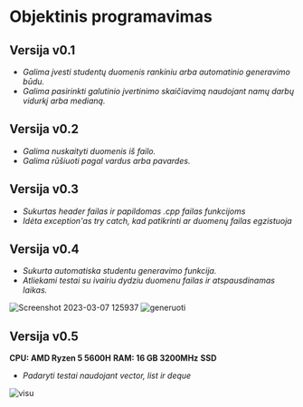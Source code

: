 # Objektinis programavimas

## Versija v0.1
- *Galima įvesti studentų duomenis rankiniu arba automatinio generavimo būdu.*
- *Galima pasirinkti galutinio įvertinimo skaičiavimą naudojant namų darbų vidurkį arba medianą.*

## Versija v0.2
- *Galima nuskaityti duomenis iš failo.*
- *Galima rūšiuoti pagal vardus arba pavardes.*

## Versija v0.3
- *Sukurtas header failas ir papildomas .cpp failas funkcijoms*
- *Idėta exception'as try catch, kad patikrinti ar duomenų failas egzistuoja*

## Versija v0.4
- *Sukurta automatiska studentu generavimo funkcija.*
- *Atliekami testai su ivairiu dydziu duomenu failas ir atspausdinamas laikas.*

![Screenshot 2023-03-07 125937](https://user-images.githubusercontent.com/126052244/223404430-c17f33c4-d53b-4f4b-a06b-4faf1e95caf9.png)
![generuoti](https://user-images.githubusercontent.com/126052244/223408390-56ce35d4-ae84-40bb-951c-298a19008fd6.png)

## Versija v0.5
**CPU: AMD Ryzen 5 5600H**
**RAM: 16 GB 3200MHz** 
**SSD** 
- *Padaryti testai naudojant vector, list ir deque*

![visu](https://user-images.githubusercontent.com/126052244/226876378-c3dc8b6d-1ad4-4e5a-8cbc-b4a27851a110.png)

